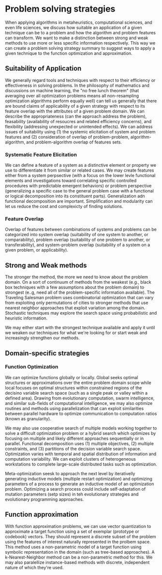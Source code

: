 # Problem solving strategies

When applying algorithms in metaheuristics, computational sciences, and even life sciences, 
we discuss how suitable an application of a given technique can be to a problem and how
the algorithm and problem features can transform. We want to make a distinction between
strong and weak methods to use more or less specific information respectively. This way
we can create a problem solving strategy summary to suggest ways to apply a given technique
to the function optimization and approximation.

## Suitability of Application

We generally regard tools and techniques with respect to their efficiency or effectiveness
in solving problems. In the philosophy of mathematics and discussions on machine learning,
the "no free lunch theorem" (that averaging over all optimization problems means all non-resampling 
optimization algorithms perform equally well) can tell us generally that there are bound claims of applicability
of a given strategy with respect to its feature overlap with the attributes of a given problem
domain. We can describe the appropriateness (can the approach address the problem), feasability
(availability of resoucres and related efficiency concerns), and flexibility (addressing unexpected
or unintended effects). We can address issues of suitability using (1) the systemic elicitation of 
system and problem features and (2) consideration of overlap of problem-problem, algorithm-algorithm,
and problem-algorithm overlap of features sets.

### Systematic Feature Elicitation

We can define a feature of a system as a distinctive element or property we use to differentiate
it from similar or related cases. We may create features either from a system perpsective (with a 
focus on the lower levle functional elements and investigations toward correlating specific
controlled procedures with predictable emergent behaviors) or problem perspective (generalizing
a specific case to the general problem case with a functional or logical decomposition
into its constituent parts). Generalization adn functional decomposition are important. Simplification
and modularity can let us reduce the cost and complexicty of finding solutions.

### Feature Overlap

Overlap of features between combinations of systems and problems can be categorized into
system overlap (suitability of one system to another, or comparability), problem overlap (suitability of 
one problem to another, or transferability), and system-problem overlap (suitability of a system on
a given problem, or applicability).

## Strong and Weak methods

The stronger the method, the more we need to know about the problem domain. On a sort of continuum
of methods from the weakest (e.g., black box techniques with a few assumptions about the problem domain)
to strongest (e..g, need all of the problem-specific information available). The Traveling Salesman problem
uses combinatorial optimization that can vary from exploiting only permutations of cities to stronger methods
that use nearest neighbor approaches that exploit variation among the domain. Stochastic techniques
may explore the search space using probabilistic and heuristic information.

We may either start with the strongest technique available and apply it until we weaken our techniques for 
what we're looking for or start weak and increasingly strengthen our methods.

## Domain-specific strategies

### Function Optimization

We can optimize functions globally or locally. Global seeks optimal structures or approximations over the entire
problem domain scope while local focuses on optimal structures within constrained regions of the decisino variable
search space (such as a single peak or valley within a defined area). Drawing from evolutionary computation, swarm intelligence,
and similar sub-fields of computational intelligence, we may also optimize routines and methods using parallelization
that can exploit similarities between parallel hardware to optimize communication to computation ratios (known as granularity).

We may also use cooperative search of multiple models working together to solve a difficult optimization problem or a hybrid
search which optimizes by focusing on multiple and likely different approaches sequentially or in parallel. Functional decomposition
uses (1) multiple objectives, (2) multiple constraints, and (3) partitions of the decision variable search space. Optimization varies
with temporal and spatial distribution of information and computation variability. We can exploit clusters of heterogeneous
workstations to complete large-scale distributed tasks such as optimization.

Meta-optimization seesk to approach the next level by iterativelly generating inductive models (multiple restart optimization) and
optimizing parameters of a process to generate an inductive model of an optimization problem. Optimizing a search process could
include self-adaptation of mutation parameters (setp sizes) in teh evolutionary strategies and evolutionary programming approaches.

## Function approximation

With function approximation problems, we can use vector quantization to approximate a target function using a set of 
exemplar (prototype or codebook) vectors. They should represent a discrete subset of the problem using the features
of interest naturally represented in the prolbem space. This method uses a non-parametric model of a target function
using symbolic representation in the domain (such as tree-based approaches). A k-Nearest-Neighbor method can be a non-parametric
method for this. We may also paralellize instance-based methods with discrete, independent nature of which they're used. 
